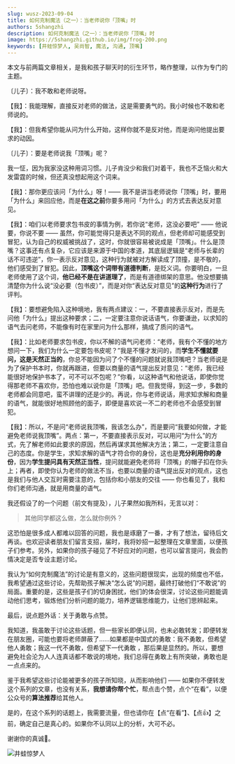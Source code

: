 ```yaml
---
slug: wusz-2023-09-04
title: 如何克制魔法（之一）：当老师说你「顶嘴」时
authors: 5shangzhi
description: 如何克制魔法（之一）：当老师说你「顶嘴」时
image: https://5shangzhi.github.io/img/frog-200.png
keywords: [井蛙惊梦人, 吴尚智, 魔法, 沟通, 顶嘴]
---
```


本文与前两篇文章相关，是我和孩子聊天时的衍生环节，略作整理，以作为专门的主题。

〔儿子〕：我不敢和老师说呀。

【我】：我能理解，直接反对老师的做法，这是需要勇气的。我小时候也不敢和老师说的。

【我】：但我希望你能从问为什么开始，这样你就不是反对他，而是询问他提出要求的动因。

〔儿子〕：要是老师说我「顶嘴」呢？

我一怔，因为我家没这种用词习惯。儿子肯没少和我们对着干，我也不乏恼火和大发雷霆的时候，但还真没想起用这个词来。

【我】：那你更应该问「为什么」呀！—— 我不是讲当老师说你「顶嘴」时，要用「为什么」来回应他，而是**在这之前**你要多用问「为什么」的方式去表达反对意见。

【我】：咱们以老师要求包书皮的事情为例，若你说“老师，这没必要吧” —— 他说要，你说不要 —— 虽然，你可能觉得只是表达不同的观点，但老师却可能感受到冒犯，认为自己的权威被挑战了，这时，你就很容易被说成是「顶嘴」。什么是顶嘴？这事还有点复杂，它应该是来源于中国的孝道，其底层逻辑是“老师与长辈的话不可违逆”，你一表示反对意见，这种行为就被对方解读成了顶撞，是不敬的，他们感受到了冒犯。因此，**顶嘴这个词带有道德判断**，是贬义词。你要明白，一旦老师使用了这个词，**他已经不是在讲道理了**，而是有道德绑架的意思。他没想要搞清楚你为什么说“没必要（包书皮）”，而是对你“表达反对意见”的**这种行为**进行了评判。

【我】：要想避免陷入这种境地，我有两点建议：一，不要直接表示反对，而是先问他「为什么」提出这种要求；二，一定要注意你说话语气，你要谦逊，以求知的语气去问老师，不能像有时在家里问为什么那样，搞成了质问的语气。

【我】：比如老师要求包书皮，你以不解的语气问老师：“老师，我有个不懂的地方想问一下，我们为什么一定要包书皮呢？”我是不懂才发问的，而**学生不懂就要问，这是天然正当的**，你总不能因为问了个不懂的问题就说我顶嘴吧？当老师说是为了保护书本时，你就再跟进，但要以商量的语气提出反对意见：“老师，我已经能很好地保护书本了，可不可以不包呢？”你看，以这种语气和他说话，即使你觉得那老师不喜欢你，恐怕也难以说你是「顶嘴」吧。但我觉得，到这一步，多数的老师都会同意吧，蛮不讲理的还是少的。再说，你与老师说话，用求知求解和商量的语气，就能很好地照顾他的面子，即便是喜欢说一不二的老师也不会感受到冒犯。

【我】：所以，不是问“老师说我顶嘴，我该怎么办”，而是要问“我要如何做，才能避免老师说我顶嘴”。两点：第一，不要直接表示反对，可以用问“为什么”的方式，先了解老师如此要求的原因，然后再谋求其他解决方法；第二，一定要注意自己的态度。你是学生，求知求解的语气才符合你的身份，这也是**充分利用你的身份**，因为**学生提问具有天然正当性**，提问就能避免老师将「顶嘴」的帽子扣在你头上；再者，即使你认为老师的做法不当，也要以商量的语气提出反对的观点，这也是我们与他人交互时需要注意的，包括你和小朋友的交往 —— 你也看见了，我和你们老师沟通，就是用商量的语气。

我还假设了的一个问题（前文有提及），儿子果然如我所料，无言以对：

> 其他同学都这么做，怎么就你例外？

这恐怕是很多成人都难以回答的问题，我也是琢磨了一番，才有了想法，留待后文再谈。也欢迎读者朋友们留言支招，届时，我将妙招一起整理在文章里面，以便孩子们参考。另外，如果你的孩子碰见了不好应对的问题，也可以留言提问，我会酌情决定是否专设主题讨论。

我认为“如何克制魔法”的讨论是有意义的，这些问题很现实，出现的频度也不低，我希望通过这些讨论，先帮助孩子解决“怎么说”的问题，最终打破他们“不敢说”的局面。重要的是，这些是孩子们的切身困扰，他们的体会很深，讨论这些问题能调动他们思考，锻炼他们分析问题的能力，培养逻辑思维能力，让他们思辨起来。

最后，说点题外话：关于勇敢与点赞。

我知道，我虽敢于讨论这些话题，但一些家长即便认同，也未必敢转发；即便转发在朋友圈，可能也要将老师屏蔽了……如果都是中国式的勇敢：我不勇敢，但希望他人勇敢；我这一代不勇敢，但希望下一代勇敢 ，那后果是显然的。所以，要想避免社会沦为人人连真话都不敢说的境地，我们总得在勇敢上有所突破，勇敢也是一点点来的。

鉴于我希望这些讨论能被更多的孩子所知晓，从而影响他们 —— 如果你不便转发这个系列的文章，也没有关系，**我想请你帮个忙**，帮点击个赞，点个“在看”，以便公众号的**算法推荐**给其他人。

是的，在这个系列的话题上，我需要流量，但也请你在【点“在看”】、【点👍】之前，确定自己是真心的。如果你不认同以上的分析，大可不必。

谢谢你的真诚🙏。

![井蛙惊梦人](https://5shangzhi.github.io/img/frog.jpeg)
